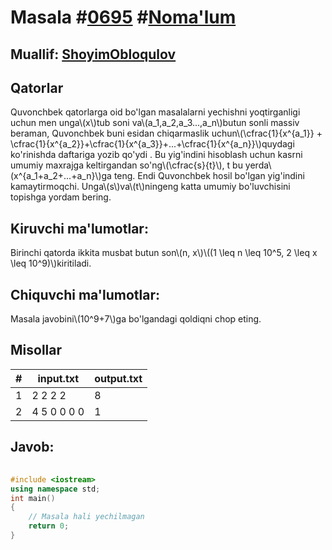 
<h1>Masala #<a href="https://robocontest.uz/tasks/0695">0695</a> #<a href="https://robocontest.uz/tasks?category=1">Noma'lum</a></h1>
<h2> Muallif: <a href="https://robocontest.uz/profile/obloqulovshoyim">ShoyimObloqulov</a></h2>
<h2>Qatorlar</h2>
<p>Quvonchbek qatorlarga oid bo'lgan masalalarni yechishni yoqtirganligi uchun men unga\(x\)tub soni va\(a_1,a_2,a_3...,a_n\)butun sonli massiv beraman, Quvonchbek buni esidan chiqarmaslik uchun\(\cfrac{1}{x^{a_1}} + \cfrac{1}{x^{a_2}}+\cfrac{1}{x^{a_3}}+...+\cfrac{1}{x^{a_n}}\)quydagi ko'rinishda daftariga yozib qo'ydi . Bu yig'indini hisoblash uchun kasrni umumiy maxrajga keltirgandan so'ng\(\cfrac{s}{t}\), t bu yerda\(x^{a_1+a_2+...+a_n}\)ga teng. Endi Quvonchbek hosil bo'lgan yig'indini kamaytirmoqchi.
Unga\(s\)va\(t\)ningeng katta umumiy bo'luvchisini topishga yordam bering.</p>
<h2>Kiruvchi ma'lumotlar:</h2>
<p>Birinchi qatorda ikkita musbat butun son\(n, x\)\((1 \leq n \leq 10^5, 2 \leq x \leq 10^9)\)kiritiladi.</p>
<h2>Chiquvchi ma'lumotlar:</h2>
<p>Masala javobini\(10^9+7\)ga bo'lgandagi qoldiqni chop eting.</p>
<h2>Misollar</h2>
<table>
    <thead>
        <tr>
            <th>#</th>
            <th>input.txt</th>
            <th>output.txt</th>
        </tr>
    </thead>
    <tbody>
            <tr>
                <td>1</td>
                <td>2 2
2 2</td>
                <td>8</td>
            </tr>
            <tr>
                <td>2</td>
                <td>4 5
0 0 0 0</td>
                <td>1</td>
            </tr>
    </tbody>
    </table>
    
<h2>Javob:</h2>

######
```cpp
#include <iostream>
using namespace std;
int main()
{
    // Masala hali yechilmagan
    return 0;
}
```
